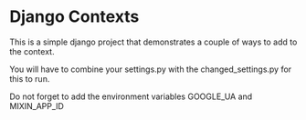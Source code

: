 Django Contexts
===============

This is a simple django project that demonstrates a couple of ways to add to the context.

You will have to combine your settings.py with the changed_settings.py for this to run.

Do not forget to add the environment variables GOOGLE_UA and MIXIN_APP_ID

